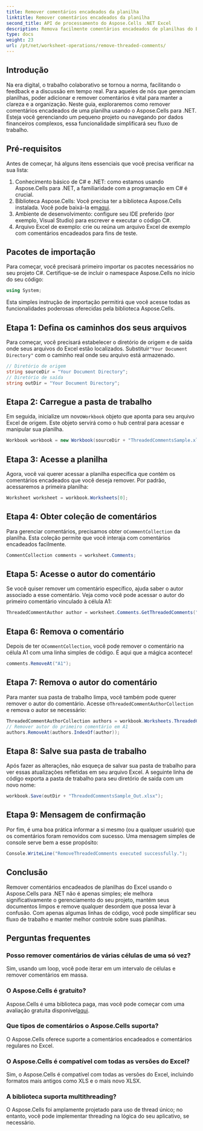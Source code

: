 ```yaml
---
title: Remover comentários encadeados da planilha
linktitle: Remover comentários encadeados da planilha
second_title: API de processamento do Aspose.Cells .NET Excel
description: Remova facilmente comentários encadeados de planilhas do Excel usando Aspose.Cells para .NET com este guia passo a passo. Simplifique seu gerenciamento do Excel.
type: docs
weight: 23
url: /pt/net/worksheet-operations/remove-threaded-comments/
---
```

## Introdução
Na era digital, o trabalho colaborativo se tornou a norma, facilitando o feedback e a discussão em tempo real. Para aqueles de nós que gerenciam planilhas, poder adicionar e remover comentários é vital para manter a clareza e a organização. Neste guia, exploraremos como remover comentários encadeados de uma planilha usando o Aspose.Cells para .NET. Esteja você gerenciando um pequeno projeto ou navegando por dados financeiros complexos, essa funcionalidade simplificará seu fluxo de trabalho.
## Pré-requisitos
Antes de começar, há alguns itens essenciais que você precisa verificar na sua lista:
1. Conhecimento básico de C# e .NET: como estamos usando Aspose.Cells para .NET, a familiaridade com a programação em C# é crucial.
2.  Biblioteca Aspose.Cells: Você precisa ter a biblioteca Aspose.Cells instalada. Você pode baixá-la em[aqui](https://releases.aspose.com/cells/net/).
3. Ambiente de desenvolvimento: configure seu IDE preferido (por exemplo, Visual Studio) para escrever e executar o código C#.
4. Arquivo Excel de exemplo: crie ou reúna um arquivo Excel de exemplo com comentários encadeados para fins de teste.
## Pacotes de importação
Para começar, você precisará primeiro importar os pacotes necessários no seu projeto C#. Certifique-se de incluir o namespace Aspose.Cells no início do seu código:
```csharp
using System;
```
Esta simples instrução de importação permitirá que você acesse todas as funcionalidades poderosas oferecidas pela biblioteca Aspose.Cells.
## Etapa 1: Defina os caminhos dos seus arquivos
 Para começar, você precisará estabelecer o diretório de origem e de saída onde seus arquivos do Excel estão localizados. Substituir`"Your Document Directory"` com o caminho real onde seu arquivo está armazenado.
```csharp
// Diretório de origem
string sourceDir = "Your Document Directory";
// Diretório de saída
string outDir = "Your Document Directory";
```
## Etapa 2: Carregue a pasta de trabalho
 Em seguida, inicialize um novo`Workbook` objeto que aponta para seu arquivo Excel de origem. Este objeto servirá como o hub central para acessar e manipular sua planilha.
```csharp
Workbook workbook = new Workbook(sourceDir + "ThreadedCommentsSample.xlsx");
```
## Etapa 3: Acesse a planilha
Agora, você vai querer acessar a planilha específica que contém os comentários encadeados que você deseja remover. Por padrão, acessaremos a primeira planilha:
```csharp
Worksheet worksheet = workbook.Worksheets[0];
```
## Etapa 4: Obter coleção de comentários
 Para gerenciar comentários, precisamos obter o`CommentCollection` da planilha. Esta coleção permite que você interaja com comentários encadeados facilmente.
```csharp
CommentCollection comments = worksheet.Comments;
```
## Etapa 5: Acesse o autor do comentário
Se você quiser remover um comentário específico, ajuda saber o autor associado a esse comentário. Veja como você pode acessar o autor do primeiro comentário vinculado à célula A1:
```csharp
ThreadedCommentAuthor author = worksheet.Comments.GetThreadedComments("A1")[0].Author;
```
## Etapa 6: Remova o comentário
 Depois de ter o`CommentCollection`, você pode remover o comentário na célula A1 com uma linha simples de código. É aqui que a mágica acontece!
```csharp
comments.RemoveAt("A1");
```
## Etapa 7: Remova o autor do comentário
 Para manter sua pasta de trabalho limpa, você também pode querer remover o autor do comentário. Acesse o`ThreadedCommentAuthorCollection` e remova o autor se necessário:
```csharp
ThreadedCommentAuthorCollection authors = workbook.Worksheets.ThreadedCommentAuthors;
// Remover autor do primeiro comentário em A1
authors.RemoveAt(authors.IndexOf(author));
```
## Etapa 8: Salve sua pasta de trabalho
Após fazer as alterações, não esqueça de salvar sua pasta de trabalho para ver essas atualizações refletidas em seu arquivo Excel. A seguinte linha de código exporta a pasta de trabalho para seu diretório de saída com um novo nome:
```csharp
workbook.Save(outDir + "ThreadedCommentsSample_Out.xlsx");
```
## Etapa 9: Mensagem de confirmação
Por fim, é uma boa prática informar a si mesmo (ou a qualquer usuário) que os comentários foram removidos com sucesso. Uma mensagem simples de console serve bem a esse propósito:
```csharp
Console.WriteLine("RemoveThreadedComments executed successfully.");
```
## Conclusão
Remover comentários encadeados de planilhas do Excel usando o Aspose.Cells para .NET não é apenas simples; ele melhora significativamente o gerenciamento do seu projeto, mantém seus documentos limpos e remove qualquer desordem que possa levar à confusão. Com apenas algumas linhas de código, você pode simplificar seu fluxo de trabalho e manter melhor controle sobre suas planilhas.
## Perguntas frequentes
### Posso remover comentários de várias células de uma só vez?
Sim, usando um loop, você pode iterar em um intervalo de células e remover comentários em massa.
### O Aspose.Cells é gratuito?
 Aspose.Cells é uma biblioteca paga, mas você pode começar com uma avaliação gratuita disponível[aqui](https://releases.aspose.com/).
### Que tipos de comentários o Aspose.Cells suporta?
O Aspose.Cells oferece suporte a comentários encadeados e comentários regulares no Excel.
### O Aspose.Cells é compatível com todas as versões do Excel?
Sim, o Aspose.Cells é compatível com todas as versões do Excel, incluindo formatos mais antigos como XLS e o mais novo XLSX.
### A biblioteca suporta multithreading?
O Aspose.Cells foi amplamente projetado para uso de thread único; no entanto, você pode implementar threading na lógica do seu aplicativo, se necessário.

